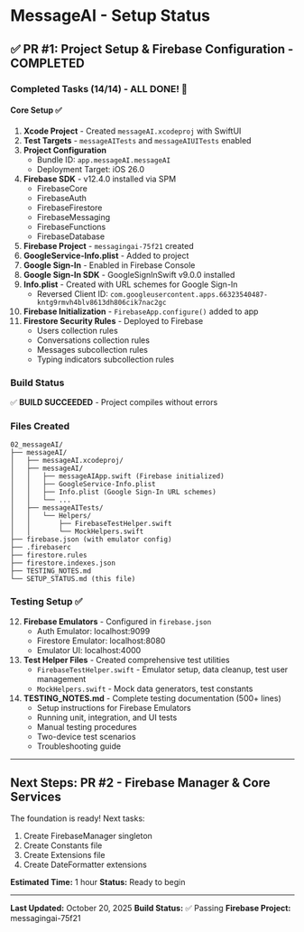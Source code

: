 # MessageAI - Setup Status

## ✅ PR #1: Project Setup & Firebase Configuration - COMPLETED

### Completed Tasks (14/14) - ALL DONE! 🎉

#### Core Setup ✅
1. **Xcode Project** - Created `messageAI.xcodeproj` with SwiftUI
2. **Test Targets** - `messageAITests` and `messageAIUITests` enabled
3. **Project Configuration**
   - Bundle ID: `app.messageAI.messageAI`
   - Deployment Target: iOS 26.0
4. **Firebase SDK** - v12.4.0 installed via SPM
   - FirebaseCore
   - FirebaseAuth
   - FirebaseFirestore
   - FirebaseMessaging
   - FirebaseFunctions
   - FirebaseDatabase
5. **Firebase Project** - `messagingai-75f21` created
6. **GoogleService-Info.plist** - Added to project
7. **Google Sign-In** - Enabled in Firebase Console
8. **Google Sign-In SDK** - GoogleSignInSwift v9.0.0 installed
9. **Info.plist** - Created with URL schemes for Google Sign-In
   - Reversed Client ID: `com.googleusercontent.apps.66323540487-kntg9rmvh4blv8613dh806cik7nac2gc`
10. **Firebase Initialization** - `FirebaseApp.configure()` added to app
11. **Firestore Security Rules** - Deployed to Firebase
    - Users collection rules
    - Conversations collection rules
    - Messages subcollection rules
    - Typing indicators subcollection rules

### Build Status
✅ **BUILD SUCCEEDED** - Project compiles without errors

### Files Created
```
02_messageAI/
├── messageAI/
│   ├── messageAI.xcodeproj/
│   ├── messageAI/
│   │   ├── messageAIApp.swift (Firebase initialized)
│   │   ├── GoogleService-Info.plist
│   │   ├── Info.plist (Google Sign-In URL schemes)
│   │   └── ...
│   ├── messageAITests/
│   │   └── Helpers/
│   │       ├── FirebaseTestHelper.swift
│   │       └── MockHelpers.swift
├── firebase.json (with emulator config)
├── .firebaserc
├── firestore.rules
├── firestore.indexes.json
├── TESTING_NOTES.md
└── SETUP_STATUS.md (this file)
```

### Testing Setup ✅
12. **Firebase Emulators** - Configured in `firebase.json`
    - Auth Emulator: localhost:9099
    - Firestore Emulator: localhost:8080
    - Emulator UI: localhost:4000
13. **Test Helper Files** - Created comprehensive test utilities
    - `FirebaseTestHelper.swift` - Emulator setup, data cleanup, test user management
    - `MockHelpers.swift` - Mock data generators, test constants
14. **TESTING_NOTES.md** - Complete testing documentation (500+ lines)
    - Setup instructions for Firebase Emulators
    - Running unit, integration, and UI tests
    - Manual testing procedures
    - Two-device test scenarios
    - Troubleshooting guide

---

## Next Steps: PR #2 - Firebase Manager & Core Services

The foundation is ready! Next tasks:
1. Create FirebaseManager singleton
2. Create Constants file
3. Create Extensions file
4. Create DateFormatter extensions

**Estimated Time:** 1 hour
**Status:** Ready to begin

---

**Last Updated:** October 20, 2025
**Build Status:** ✅ Passing
**Firebase Project:** messagingai-75f21

